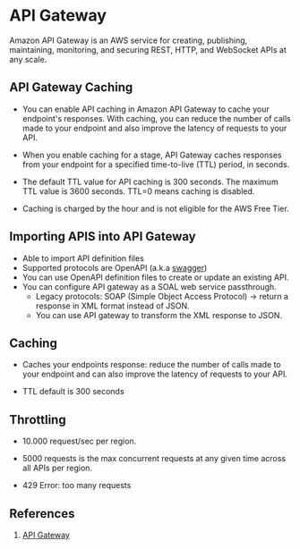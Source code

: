 # API Gateway

Amazon API Gateway is an AWS service for creating, publishing, maintaining, monitoring, and securing REST, HTTP, and WebSocket APIs at any scale.



## API Gateway Caching
- You can enable API caching in Amazon API Gateway to cache your endpoint's responses. With caching, you can reduce the number of calls made to your endpoint and also improve the latency of requests to your API.

- When you enable caching for a stage, API Gateway caches responses from your endpoint for a specified time-to-live (TTL) period, in seconds.

- The default TTL value for API caching is 300 seconds. The maximum TTL value is 3600 seconds. TTL=0 means caching is disabled.

- Caching is charged by the hour and is not eligible for the AWS Free Tier.



## Importing APIS into API Gateway

- Able to import API definition files
- Supported protocols are OpenAPI (a.k.a [swagger](https://swagger.io/))
- You can use OpenAPI definition files to create or update an existing API.
- You can configure API gateway as a SOAL web service passthrough.
  - Legacy protocols: SOAP (Simple Object Access Protocol) -> return a response in XML format instead of JSON.
  - You can use API gateway to transform the XML response to JSON.



## Caching 

- Caches your endpoints response: reduce the number of calls made to your endpoint and can also improve the latency of requests to your API. 

- TTL default is 300 seconds

  

## Throttling 

- 10.000 request/sec per region.

- 5000 requests is the max  concurrent requests at any given time  across all APIs per region.

- 429 Error: too many requests

  

## References

1) [API Gateway](https://docs.aws.amazon.com/apigateway/latest/developerguide/welcome.html)